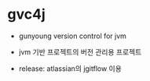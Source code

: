 # gvc4j

- gunyoung version control for jvm

- jvm 기반 프로젝트의 버전 관리용 프로젝트 

- release: atlassian의 jgitflow 이용


